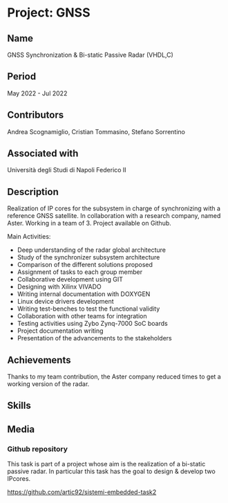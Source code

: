 # Project: GNSS

## Name

GNSS Synchronization & Bi-static Passive Radar (VHDL,C)

## Period

May 2022 - Jul 2022

## Contributors

Andrea Scognamiglio, Cristian Tommasino, Stefano Sorrentino

## Associated with

Università degli Studi di Napoli Federico II

## Description

Realization of IP cores for the subsystem in charge of synchronizing with a reference GNSS satellite.
In collaboration with a research company, named Aster.
Working in a team of 3.
Project available on Github.

Main Activities:

* Deep understanding of the radar global architecture
* Study of the synchronizer subsystem architecture
* Comparison of the different solutions proposed
* Assignment of tasks to each group member
* Collaborative development using GIT
* Designing with Xilinx VIVADO
* Writing internal documentation with DOXYGEN
* Linux device drivers development
* Writing test-benches to test the functional validity
* Collaboration with other teams for integration
* Testing activities using Zybo Zynq-7000 SoC boards
* Project documentation writing
* Presentation of the advancements to the stakeholders

## Achievements

Thanks to my team contribution, the Aster company reduced times to get a working version of the radar.

## Skills

## Media

### Github repository

This task is part of a project whose aim is the realization of a bi-static passive radar. In particular this task has the goal to design & develop two IPcores.

<https://github.com/artic92/sistemi-embedded-task2>
